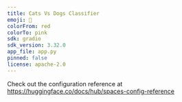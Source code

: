 ```yaml
---
title: Cats Vs Dogs Classifier
emoji: 🦀
colorFrom: red
colorTo: pink
sdk: gradio
sdk_version: 3.32.0
app_file: app.py
pinned: false
license: apache-2.0
---
```


Check out the configuration reference at https://huggingface.co/docs/hub/spaces-config-reference
